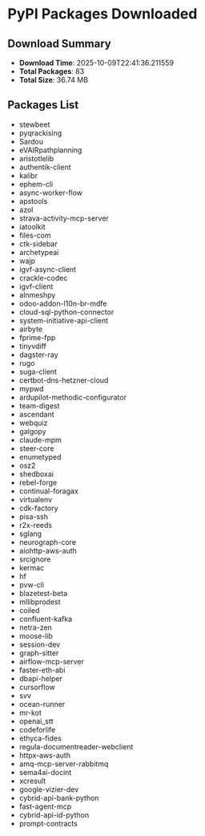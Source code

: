 # PyPI Packages Downloaded

## Download Summary
- **Download Time**: 2025-10-09T22:41:36.211559
- **Total Packages**: 83
- **Total Size**: 36.74 MB

## Packages List
- stewbeet
- pyqrackising
- Sardou
- eVAIRpathplanning
- aristotlelib
- authentik-client
- kalibr
- ephem-cli
- async-worker-flow
- apstools
- azol
- strava-activity-mcp-server
- iatoolkit
- files-com
- ctk-sidebar
- archetypeai
- wajp
- igvf-async-client
- crackle-codec
- igvf-client
- alnmeshpy
- odoo-addon-l10n-br-mdfe
- cloud-sql-python-connector
- system-initiative-api-client
- airbyte
- fprime-fpp
- tinyvdiff
- dagster-ray
- rugo
- suga-client
- certbot-dns-hetzner-cloud
- mypwd
- ardupilot-methodic-configurator
- team-digest
- ascendant
- webquiz
- galgopy
- claude-mpm
- steer-core
- enumetyped
- osz2
- shedboxai
- rebel-forge
- continual-foragax
- virtualenv
- cdk-factory
- pisa-ssh
- r2x-reeds
- sglang
- neurograph-core
- aiohttp-aws-auth
- srcignore
- kermac
- hf
- pvw-cli
- blazetest-beta
- mllibprodest
- coiled
- confluent-kafka
- netra-zen
- moose-lib
- session-dev
- graph-sitter
- airflow-mcp-server
- faster-eth-abi
- dbapi-helper
- cursorflow
- svv
- ocean-runner
- mr-kot
- openai_stt
- codeforlife
- ethyca-fides
- regula-documentreader-webclient
- httpx-aws-auth
- amq-mcp-server-rabbitmq
- sema4ai-docint
- xcresult
- google-vizier-dev
- cybrid-api-bank-python
- fast-agent-mcp
- cybrid-api-id-python
- prompt-contracts
